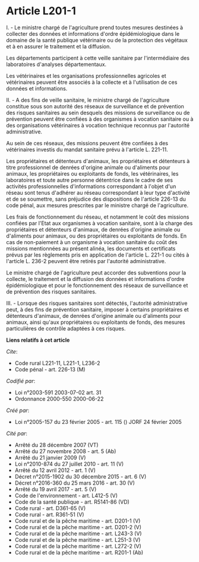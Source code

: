 # Article L201-1

I. - Le ministre chargé de l'agriculture prend toutes mesures destinées à collecter des données et informations d'ordre
épidémiologique dans le domaine de la santé publique vétérinaire ou de la protection des végétaux et à en assurer le
traitement et la diffusion.

Les départements participent à cette veille sanitaire par l'intermédiaire des laboratoires d'analyses départementaux.

Les vétérinaires et les organisations professionnelles agricoles et vétérinaires peuvent être associés à la collecte et à
l'utilisation de ces données et informations.

II. - A des fins de veille sanitaire, le ministre chargé de l'agriculture constitue sous son autorité des réseaux de
surveillance et de prévention des risques sanitaires au sein desquels des missions de surveillance ou de prévention peuvent
être confiées à des organismes à vocation sanitaire ou à des organisations vétérinaires à vocation technique reconnus par
l'autorité administrative.

Au sein de ces réseaux, des missions peuvent être confiées à des vétérinaires investis du mandat sanitaire prévu à l'article
L. 221-11.

Les propriétaires et détenteurs d'animaux, les propriétaires et détenteurs à titre professionnel de denrées d'origine animale
ou d'aliments pour animaux, les propriétaires ou exploitants de fonds, les vétérinaires, les laboratoires et toute autre
personne détentrice dans le cadre de ses activités professionnelles d'informations correspondant à l'objet d'un réseau sont
tenus d'adhérer au réseau correspondant à leur type d'activité et de se soumettre, sans préjudice des dispositions de
l'article 226-13 du code pénal, aux mesures prescrites par le ministre chargé de l'agriculture.

Les frais de fonctionnement du réseau, et notamment le coût des missions confiées par l'Etat aux organismes à vocation
sanitaire, sont à la charge des propriétaires et détenteurs d'animaux, de denrées d'origine animale ou d'aliments pour
animaux, ou des propriétaires ou exploitants de fonds. En cas de non-paiement à un organisme à vocation sanitaire du coût des
missions mentionnées au présent alinéa, les documents et certificats prévus par les règlements pris en application de
l'article L. 221-1 ou cités à l'article L. 236-2 peuvent être retirés par l'autorité administrative.

Le ministre chargé de l'agriculture peut accorder des subventions pour la collecte, le traitement et la diffusion des données
et informations d'ordre épidémiologique et pour le fonctionnement des réseaux de surveillance et de prévention des risques
sanitaires.

III. - Lorsque des risques sanitaires sont détectés, l'autorité administrative peut, à des fins de prévention sanitaire,
imposer à certains propriétaires et détenteurs d'animaux, de denrées d'origine animale ou d'aliments pour animaux, ainsi
qu'aux propriétaires ou exploitants de fonds, des mesures particulières de contrôle adaptées à ces risques.

**Liens relatifs à cet article**

_Cite_:

  - Code rural L221-11, L221-1, L236-2
  - Code pénal - art. 226-13 (M)

_Codifié par_:

  - Loi n°2003-591 2003-07-02 art. 31
  - Ordonnance 2000-550 2000-06-22

_Créé par_:

  - Loi n°2005-157 du 23 février 2005 - art. 115 () JORF 24 février 2005

_Cité par_:

  - Arrêté du 28 décembre 2007 (VT)
  - Arrêté du 27 novembre 2008 - art. 5 (Ab)
  - Arrêté du 21 janvier 2009 (V)
  - Loi n°2010-874 du 27 juillet 2010 - art. 11 (V)
  - Arrêté du 12 avril 2012 - art. 1 (V)
  - Décret n°2015-1902 du 30 décembre 2015 - art. 6 (V)
  - Décret n°2016-360 du 25 mars 2016 - art. 30 (V)
  - Arrêté du 19 avril 2017 - art. 5 (V)
  - Code de l'environnement - art. L412-5 (V)
  - Code de la santé publique - art. R5141-86 (VD)
  - Code rural - art. D361-65 (V)
  - Code rural - art. R361-51 (V)
  - Code rural et de la pêche maritime - art. D201-1 (V)
  - Code rural et de la pêche maritime - art. D201-2 (V)
  - Code rural et de la pêche maritime - art. L243-3 (V)
  - Code rural et de la pêche maritime - art. L251-3 (V)
  - Code rural et de la pêche maritime - art. L272-2 (V)
  - Code rural et de la pêche maritime - art. R201-1 (Ab)
